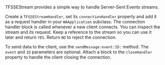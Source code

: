 TFSSEStream provides a simple way to handle Server-Sent Events streams.

Create a `TFSSEStreamHandler`, set its `connectionHandler` property and add it as a request handler in your `WAApplication` subclass. The connection handler block is called whenever a new client connects. You can inspect the stream and its request. Keep a reference to the stream so you can use it later and return `YES`. Return `NO` to reject the connection.

To send data to the client, use the `sendMessage:event:ID:` method. The `event` and `ID` parameters are optional. Attach a block to the `closeHandler` property to handle the client closing the connection.